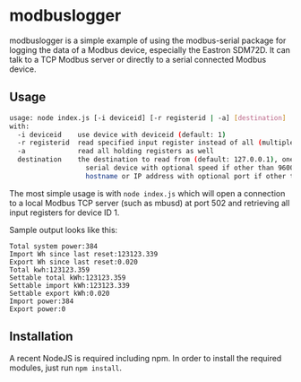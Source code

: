 modbuslogger
============

modbuslogger is a simple example of using the modbus-serial package for logging the data of a Modbus device, especially
the Eastron SDM72D. It can talk to a TCP Modbus server or directly to a serial connected Modbus device.

Usage
-----
```bash
usage: node index.js [-i deviceid] [-r registerid | -a] [destination]  
with:  
  -i deviceid    use device with deviceid (default: 1)  
  -r registerid  read specified input register instead of all (multiple allowed)  
  -a             read all holding registers as well  
  destination    the destination to read from (default: 127.0.0.1), one of:  
                   serial device with optional speed if other than 9600, e.g. /dev/ttyUSB1:19200  
                   hostname or IP address with optional port if other than 502, e.g. modbussserver:1502  
```
The most simple usage is with ```node index.js``` which will open a connection to a local Modbus TCP server (such as mbusd)
at port 502 and retrieving all input registers for device ID 1.

Sample output looks like this:  
```text
Total system power:384
Import Wh since last reset:123123.339
Export Wh since last reset:0.020
Total kwh:123123.359
Settable total kWh:123123.359
Settable import kWh:123123.339
Settable export kWh:0.020
Import power:384
Export power:0
```

Installation
------------
A recent NodeJS is required including npm. In order to install the required modules, just run ```npm install```.
